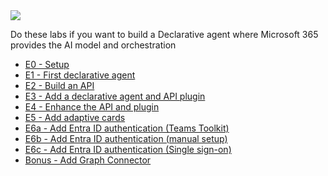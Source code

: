 <div class="cc-lab-toc e-path">
  <img src="/copilot-camp/assets/images/path-icons/E-path-heading.png"></img>
  <div>
    <p>Do these labs if you want to build a Declarative agent where Microsoft 365 provides the AI model and orchestration</p>
    <ul>
      <li><a href="/copilot-camp/pages/extend-m365-copilot/00-prerequisites/">E0 - Setup</a></li>
      <li><a href="/copilot-camp/pages/extend-m365-copilot/01-declarative-copilot/">E1 - First declarative agent</a></li>
      <li><a href="/copilot-camp/pages/extend-m365-copilot/02-build-the-api/">E2 - Build an API</a></li>
      <li><a href="/copilot-camp/pages/extend-m365-copilot/03-add-declarative-agent/">E3 - Add a declarative agent and API plugin</a></li>
      <li><a href="/copilot-camp/pages/extend-m365-copilot/04-enhance-api-plugin/">E4 - Enhance the API and plugin</a></li>
      <li><a href="/copilot-camp/pages/extend-m365-copilot/05-add-adaptive-card/">E5 - Add adaptive cards</a></li>
      <li><a href="/copilot-camp/pages/extend-m365-copilot/06a-add-authentication-ttk/">E6a - Add Entra ID authentication (Teams Toolkit)</a></li>
      <li><a href="/copilot-camp/pages/extend-m365-copilot/06b-add-authentication/">E6b - Add Entra ID authentication (manual setup)</a></li>
      <li><a href="/copilot-camp/pages/extend-m365-copilot/06c-add-sso/">E6c - Add Entra ID authentication (Single sign-on)</a></li>
      <li><a href="/copilot-camp/pages/extend-m365-copilot/EB-add-graphconnector/">Bonus - Add Graph Connector</a></li>
    </ul>
  </div>
</div>

<script>
(() => {

// This script decorates the table of contents with a "you are here" indicator.
const toc = document.getElementsByClassName('cc-lab-toc');
for (const div of toc) {
    const lis = div.querySelectorAll('li');
    for (const li of lis) {
        const anchor = li.querySelector('a');
        if (location.href.includes(anchor.href)) {
            const span = document.createElement("span");
            span.innerHTML = "YOU&nbsp;ARE&nbsp;HERE";
            li.appendChild(span);
        }
    }    
}
})();
</script>

